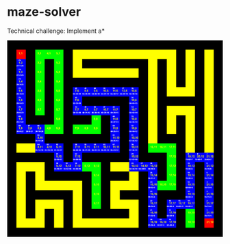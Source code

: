 # maze-solver

Technical challenge: Implement a*

![Preview](https://github.com/goldborough/maze-solver/blob/main/docs/images/PREVIEW_01.PNG)
